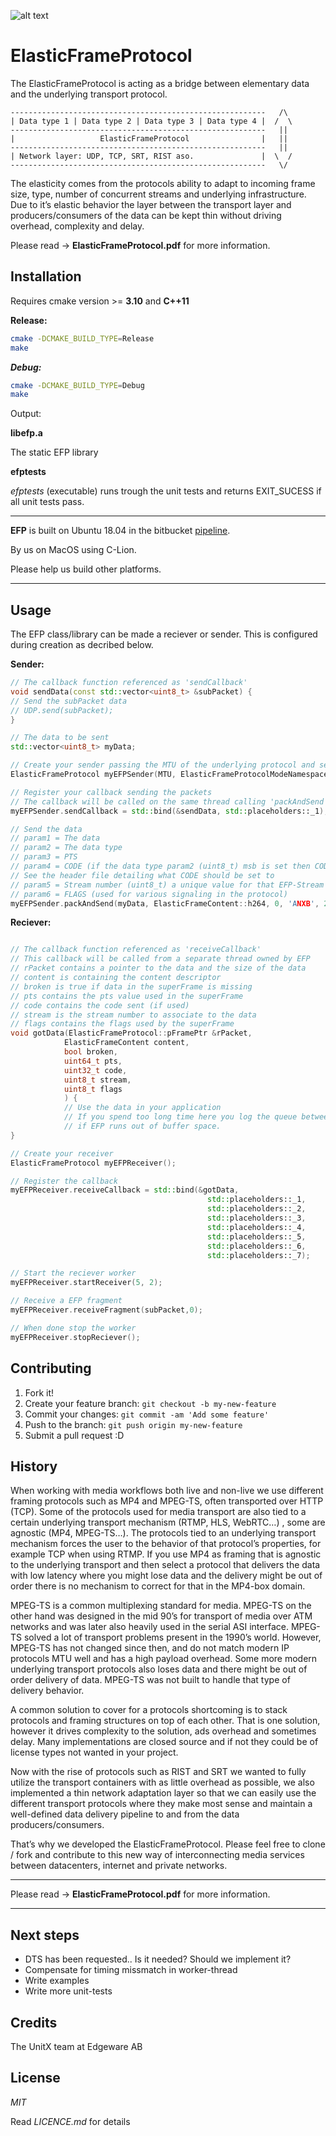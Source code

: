 ![alt text](https://bitbucket.org/unitxtra/efp/raw/690a192cf7ce9420cad999ad113b1b4246d9c2fd/elasticframe.png)

# ElasticFrameProtocol

The ElasticFrameProtocol is acting as a bridge between elementary data and the underlying transport protocol.

```
---------------------------------------------------------   /\
| Data type 1 | Data type 2 | Data type 3 | Data type 4 |  /  \
---------------------------------------------------------   ||
|                   ElasticFrameProtocol                |   ||
---------------------------------------------------------   ||
| Network layer: UDP, TCP, SRT, RIST aso.               |  \  /
---------------------------------------------------------   \/

```

The elasticity comes from the protocols ability to adapt to incoming frame size, type, number of concurrent streams and underlying infrastructure. Due to it’s elastic behavior the layer between the transport layer and producers/consumers of the data can be kept thin without driving overhead, complexity and delay. 

Please read -> **ElasticFrameProtocol.pdf** for more information.


## Installation

Requires cmake version >= **3.10** and **C++11**

**Release:**

```sh
cmake -DCMAKE_BUILD_TYPE=Release
make
```

***Debug:***

```sh
cmake -DCMAKE_BUILD_TYPE=Debug
make
```

Output: 

**libefp.a**

The static EFP library 

**efptests**

*efptests* (executable) runs trough the unit tests and returns EXIT_SUCESS if all unit tests pass.

---

**EFP** is built on Ubuntu 18.04 in the bitbucket [pipeline](https://bitbucket.org/unitxtra/efp/addon/pipelines/home).

By us on MacOS using C-Lion.

Please help us build other platforms. 

---


## Usage

The EFP class/library can be made a reciever or sender. This is configured during creation as decribed below.

**Sender:**

```cpp
// The callback function referenced as 'sendCallback'
void sendData(const std::vector<uint8_t> &subPacket) {
// Send the subPacket data 
// UDP.send(subPacket);
}

// The data to be sent
std::vector<uint8_t> myData;

// Create your sender passing the MTU of the underlying protocol and set EFP to mode sender
ElasticFrameProtocol myEFPSender(MTU, ElasticFrameProtocolModeNamespace::sender);

// Register your callback sending the packets
// The callback will be called on the same thread calling 'packAndSend'
myEFPSender.sendCallback = std::bind(&sendData, std::placeholders::_1);

// Send the data
// param1 = The data
// param2 = The data type
// param3 = PTS
// param4 = CODE (if the data type param2 (uint8_t) msb is set then CODE must be used
// See the header file detailing what CODE should be set to
// param5 = Stream number (uint8_t) a unique value for that EFP-Stream
// param6 = FLAGS (used for various signaling in the protocol) 
myEFPSender.packAndSend(myData, ElasticFrameContent::h264, 0, 'ANXB', 2, NO_FLAGS);

```

**Reciever:**

```cpp

// The callback function referenced as 'receiveCallback'
// This callback will be called from a separate thread owned by EFP
// rPacket contains a pointer to the data and the size of the data
// content is containing the content descriptor
// broken is true if data in the superFrame is missing
// pts contains the pts value used in the superFrame
// code contains the code sent (if used)
// stream is the stream number to associate to the data
// flags contains the flags used by the superFrame
void gotData(ElasticFrameProtocol::pFramePtr &rPacket, 
			ElasticFrameContent content,
			bool broken,
			uint64_t pts,
			uint32_t code,
			uint8_t stream,
			uint8_t flags
			) {
			// Use the data in your application
			// If you spend too long time here you log the queue between EFP and you. This can lead to data loss
			// if EFP runs out of buffer space. 
}

// Create your receiver
ElasticFrameProtocol myEFPReceiver();

// Register the callback
myEFPReceiver.receiveCallback = std::bind(&gotData,
											std::placeholders::_1,
											std::placeholders::_2,
                                    		std::placeholders::_3,
                                    		std::placeholders::_4,
                                    		std::placeholders::_5,
                                    		std::placeholders::_6,
                                    		std::placeholders::_7);

// Start the reciever worker
myEFPReceiver.startReceiver(5, 2);

// Receive a EFP fragment
myEFPReceiver.receiveFragment(subPacket,0);

// When done stop the worker
myEFPReceiver.stopReciever();

```



## Contributing

1. Fork it!
2. Create your feature branch: `git checkout -b my-new-feature`
3. Commit your changes: `git commit -am 'Add some feature'`
4. Push to the branch: `git push origin my-new-feature`
5. Submit a pull request :D

## History

When working with media workflows both live and non-live we use different framing protocols such as MP4 and MPEG-TS, often transported over HTTP (TCP). Some of the protocols used for media transport are also tied to a certain underlying transport mechanism (RTMP, HLS, WebRTC…) , some are agnostic (MP4, MPEG-TS…). The protocols tied to an underlying transport mechanism forces the user to the behavior of that protocol’s properties, for example TCP when using RTMP. 
If you use MP4 as framing that is agnostic to the underlying transport and then select a protocol that delivers the data with low latency where you might lose data and the delivery might be out of order there is no mechanism to correct for that in the MP4-box domain. 

MPEG-TS is a common multiplexing standard for media. MPEG-TS on the other hand was designed in the mid 90’s for transport of media over ATM networks and was later also heavily used in the serial ASI interface. MPEG-TS solved a lot of transport problems present in the 1990’s world. 
However, MPEG-TS has not changed since then, and do not match modern IP protocols MTU well and has a high payload overhead. Some more modern underlying transport protocols also loses data and there might be out of order delivery of data. MPEG-TS was not built to handle that type of delivery behavior.

A common solution to cover for a protocols shortcoming is to stack protocols and framing structures on top of each other. That is one solution, however it drives complexity to the solution, ads overhead and sometimes delay. Many implementations are closed source and if not they could be of license types not wanted in your project.

Now with the rise of protocols such as RIST and SRT we wanted to fully utilize the transport containers with as little overhead as possible, we also implemented a thin network adaptation layer so that we can easily use the different transport protocols where they make most sense and maintain a well-defined data delivery pipeline to and from the data producers/consumers.

That’s why we developed the ElasticFrameProtocol. Please feel free to clone / fork and contribute to this new way of interconnecting media services between datacenters, internet and private networks.

---

Please read -> **ElasticFrameProtocol.pdf** for more information.

---

## Next steps

* DTS has been requested.. Is it needed? Should we implement it?
* Compensate for timing missmatch in worker-thread
* Write examples
* Write more unit-tests

## Credits

The UnitX team at Edgeware AB

## License

*MIT*

Read *LICENCE.md* for details